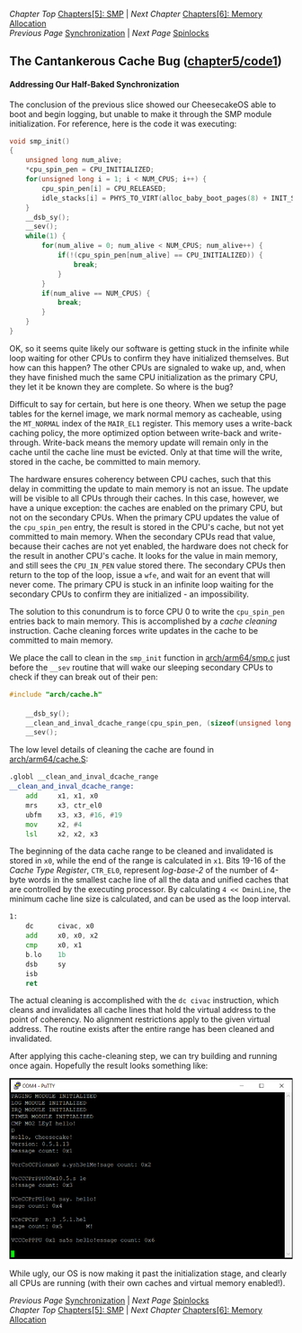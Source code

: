 *Chapter Top* [Chapters[5]: SMP](chapter5.md) | *Next Chapter* [Chapters[6]: Memory Allocation](../chapter06/chapter6.md)  
*Previous Page* [Synchronization](synchronization.md) | *Next Page* [Spinlocks](spinlocks.md)

## The Cantankerous Cache Bug ([chapter5/code1](code1))

#### Addressing Our Half-Baked Synchronization

The conclusion of the previous slice showed our CheesecakeOS able to boot and begin logging, but unable to make it through the SMP module initialization. For reference, here is the code it was executing:

```C
void smp_init()
{
    unsigned long num_alive;
    *cpu_spin_pen = CPU_INITIALIZED;
    for(unsigned long i = 1; i < NUM_CPUS; i++) {
        cpu_spin_pen[i] = CPU_RELEASED;
        idle_stacks[i] = PHYS_TO_VIRT(alloc_baby_boot_pages(8) + INIT_STACK_SIZE);
    }
    __dsb_sy();
    __sev();
    while(1) {
        for(num_alive = 0; num_alive < NUM_CPUS; num_alive++) {
            if(!(cpu_spin_pen[num_alive] == CPU_INITIALIZED)) {
                break;
            }
        }
        if(num_alive == NUM_CPUS) {
            break;
        }
    }
}
```

OK, so it seems quite likely our software is getting stuck in the infinite while loop waiting for other CPUs to confirm they have initialized themselves. But how can this happen? The other CPUs are signaled to wake up, and, when they have finished much the same CPU initialization as the primary CPU, they let it be known they are complete. So where is the bug?

Difficult to say for certain, but here is one theory. When we setup the page tables for the kernel image, we mark normal memory as cacheable, using the `MT_NORMAL` index of the `MAIR_EL1` register. This memory uses a write-back caching policy, the more optimized option between write-back and write-through. Write-back means the memory update will remain only in the cache until the cache line must be evicted. Only at that time will the write, stored in the cache, be committed to main memory.

The hardware ensures coherency between CPU caches, such that this delay in committing the update to main memory is not an issue. The update will be visible to all CPUs through their caches. In this case, however, we have a unique exception: the caches are enabled on the primary CPU, but not on the secondary CPUs. When the primary CPU updates the value of the `cpu_spin_pen` entry, the result is stored in the CPU's cache, but not yet committed to main memory. When the secondary CPUs read that value, because their caches are not yet enabled, the hardware does not check for the result in another CPU's cache. It looks for the value in main memory, and still sees the `CPU_IN_PEN` value stored there. The secondary CPUs then return to the top of the loop, issue a `wfe`, and wait for an event that will never come. The primary CPU is stuck in an infinite loop waiting for the secondary CPUs to confirm they are initialized - an impossibility.

The solution to this conundrum is to force CPU 0 to write the `cpu_spin_pen` entries back to main memory. This is accomplished by a _cache cleaning_ instruction. Cache cleaning forces write updates in the cache to be committed to main memory.

We place the call to clean in the `smp_init` function in [arch/arm64/smp.c](code1/arch/arm64/smp.c) just before the `__sev` routine that will wake our sleeping secondary CPUs to check if they can break out of their pen:

```C
#include "arch/cache.h"

    __dsb_sy();
    __clean_and_inval_dcache_range(cpu_spin_pen, (sizeof(unsigned long *) * NUM_CPUS));
    __sev();
```

The low level details of cleaning the cache are found in [arch/arm64/cache.S](code1/arch/arm64/cache.S):

```asm
.globl __clean_and_inval_dcache_range
__clean_and_inval_dcache_range:
    add     x1, x1, x0
    mrs     x3, ctr_el0
    ubfm    x3, x3, #16, #19
    mov     x2, #4
    lsl     x2, x2, x3
```

The beginning of the data cache range to be cleaned and invalidated is stored in `x0`, while the end of the range is calculated in `x1`. Bits 19-16 of the _Cache Type Register_, `CTR_EL0`, represent _log-base-2_ of the number of 4-byte words in the smallest cache line of all the data and unified caches that are controlled by the executing processor. By calculating `4 << DminLine`, the minimum cache line size is calculated, and can be used as the loop interval.

```asm
1:
    dc      civac, x0
    add     x0, x0, x2
    cmp     x0, x1
    b.lo    1b
    dsb     sy
    isb
    ret
```

The actual cleaning is accomplished with the `dc civac` instruction, which cleans and invalidates all cache lines that hold the virtual address to the point of coherency. No alignment restrictions apply to the given virtual address. The routine exists after the entire range has been cleaned and invalidated.

After applying this cache-cleaning step, we can try building and running once again. Hopefully the result looks something like:

![Raspberry Pi Cantankerous Cheesecake](images/0502_rpi4_cantankerous.png)

While ugly, our OS is now making it past the initialization stage, and clearly all CPUs are running (with their own caches and virtual memory enabled!).

*Previous Page* [Synchronization](synchronization.md) | *Next Page* [Spinlocks](spinlocks.md)  
*Chapter Top* [Chapters[5]: SMP](chapter5.md) | *Next Chapter* [Chapters[6]: Memory Allocation](../chapter06/chapter6.md)
